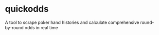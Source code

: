 # quickodds
A tool to scrape poker hand histories and calculate comprehensive round-by-round odds in real time
